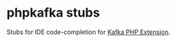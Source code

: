 phpkafka stubs
==============

Stubs for IDE code-completion for [Kafka PHP Extension](https://github.com/EVODelavega/phpkafka/).

